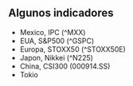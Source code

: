 ## Algunos indicadores

+ Mexico, IPC (^MXX)
+ EUA, S&P500 (^GSPC)
+ Europa, STOXX50 (^STOXX50E)
+ Japon, Nikkei (^N225)
+ China, CSI300 (000914.SS)
+ Tokio
